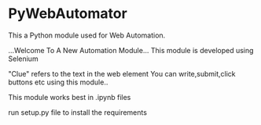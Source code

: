 # PyWebAutomator
This a Python module used for Web Automation.

...Welcome To A New Automation Module...
This module is developed using Selenium

"Clue" refers to the text in the web element
You can write,submit,click buttons etc using this module..

This module works best in .ipynb files

run setup.py file to install the requirements
